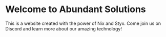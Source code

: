 # Welcome to Abundant Solutions

This is a website created with the power of Nix and Styx. Come join us on Discord and learn more about our amazing technology!
